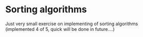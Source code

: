 # Sorting algorithms

Just very small exercise on implementing of sorting algorithms (implemented 4 of 5, quick will be done in future....)
